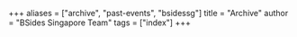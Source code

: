 +++
aliases = ["archive", "past-events", "bsidessg"]
title = "Archive"
author = "BSides Singapore Team"
tags = ["index"]
+++
